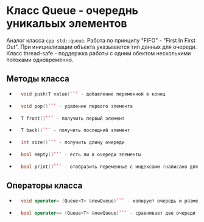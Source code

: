 # Класс Queue - очереднь уникальых элементов
Аналог класса ```cpp std::queue```. Работа по принципу "FIFO" - "First In First Out". При инициализации объекта указывается тип данных для очереди. Класс thread-safe - поддержка работы с одним обектом несколькими потоками одновременно.

## Методы класса
* ```cpp
    void push(T value)``` - добавление переменной в конец
* ```cpp
    void pop()``` - удаление первого элемента
* ```cpp
    T front()``` - получить первый элемент
* ```cpp
    T back()``` - получить последний элемент
* ```cpp
    int size()``` - получить длину очереди
* ```cpp
    bool empty()``` - есть ли в очереди элементы
* ```cpp
    bool print()``` - отобразить переменные с индексами (написано для использовании в примере) 

## Операторы класса
* ```cpp
    void operator= (Queue<T> &newQueue)``` - копирует очередь и размер в новый объект
* ```cpp
    bool operator== (Queue<T> &newQueue)``` - сравнивает две очереди